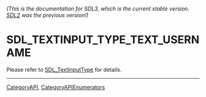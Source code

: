 ###### (This is the documentation for SDL3, which is the current stable version. [SDL2](https://wiki.libsdl.org/SDL2/) was the previous version!)
# SDL_TEXTINPUT_TYPE_TEXT_USERNAME

Please refer to [SDL_TextInputType](SDL_TextInputType) for details.

----
[CategoryAPI](CategoryAPI), [CategoryAPIEnumerators](CategoryAPIEnumerators)

